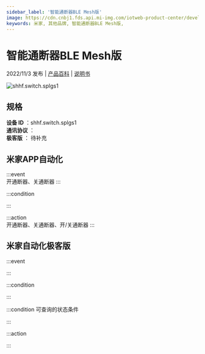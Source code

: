 ```yaml
---
sidebar_label: '智能通断器BLE Mesh版'
image: https://cdn.cnbj1.fds.api.mi-img.com/iotweb-product-center/developer_1688719141842KHbLQv8X.png?GalaxyAccessKeyId=AKVGLQWBOVIRQ3XLEW&Expires=9223372036854775807&Signature=78XaiN91fv25QO4N9yfKpNlCsQo=
keywords: 米家, 其他品牌, 智能通断器BLE Mesh版, 
---
```

# 智能通断器BLE Mesh版

2022/11/3 发布 | [产品百科](https://home.mi.com/webapp/content/baike/product/index.html?model=shhf.switch.splgs1/) | [说明书](https://home.mi.com/views/introduction.html?model=shhf.switch.splgs1&region=cn)

![shhf.switch.splgs1](https://cdn.cnbj1.fds.api.mi-img.com/iotweb-product-center/developer_1688719141842KHbLQv8X.png?GalaxyAccessKeyId=AKVGLQWBOVIRQ3XLEW&Expires=9223372036854775807&Signature=78XaiN91fv25QO4N9yfKpNlCsQo=)

## 规格  
> 
**设备 ID** ：shhf.switch.splgs1  
**通讯协议** ：  
**极客版**  ： 待补充 


## 米家APP自动化  

:::event  
开通断器、关通断器
:::

:::condition  

:::

:::action   
开通断器、关通断器、开/关通断器
:::

## 米家自动化极客版  

:::event  

:::

:::condition  

:::

:::condition 可查询的状态条件  

:::

:::action  

:::

        
